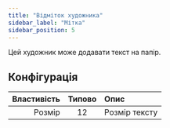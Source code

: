 ```yaml
---
title: "Відміток художника"
sidebar_label: "Мітка"
sidebar_position: 5
---
```


Цей художник може додавати текст на папір.

## Конфігурація

| Властивість | Типово | Опис          |
| -----------:|:------:|:------------- |
|      Розмір |   12   | Розмір тексту |
